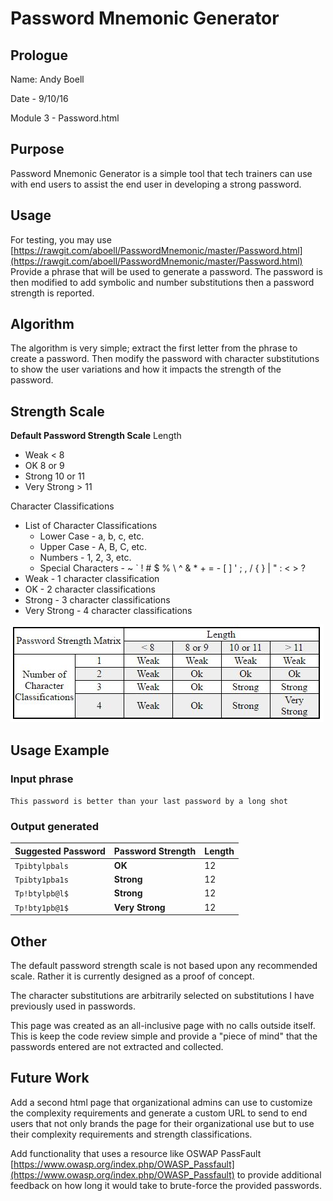 # Password Mnemonic Generator

## Prologue

Name: Andy Boell

Date - 9/10/16

Module 3 - Password.html

## Purpose

Password Mnemonic Generator is a simple tool that tech trainers can use with end users to assist the end user in developing a strong password.

## Usage

For testing, you may use [https://rawgit.com/aboell/PasswordMnemonic/master/Password.html](https://rawgit.com/aboell/PasswordMnemonic/master/Password.html)
Provide a phrase that will be used to generate a password.  The password is then modified to add symbolic and number substitutions then a password strength is reported.

## Algorithm

The algorithm is very simple; extract the first letter from the phrase to create a password.  Then modify the password with character substitutions to show the user variations and how it impacts the strength of the password.

## Strength Scale
**Default Password Strength Scale**
Length
* Weak < 8
* OK 8 or 9
* Strong 10 or 11
* Very Strong > 11

Character Classifications
* List of Character Classifications
	* Lower Case - a, b, c, etc.
	* Upper Case - A, B, C, etc.
	* Numbers - 1, 2, 3, etc.
	* Special Characters - ~ ` ! # $ % \ ^ & * + = - [ ] ' ; , / { } | " : < > ?
* Weak - 1 character classification
* OK - 2 character classifications
* Strong - 3 character classifications
* Very Strong - 4 character classifications

![Password Strength Matrix](/PasswordStrengthMatrix.JPG)


## Usage Example

### Input phrase
`This password is better than your last password by a long shot`

### Output generated
Suggested Password|Password Strength|Length|
---|---|---
`Tpibtylpbals`|**OK**|12
`Tpibty1pba1s`|**Strong**|12
`Tp!btylpb@l$`|**Strong**|12
`Tp!bty1pb@1$`|**Very Strong**|12

## Other

The default password strength scale is not based upon any recommended scale.  Rather it is currently designed as a proof of concept.

The character substitutions are arbitrarily selected on substitutions I have previously used in passwords. 

This page was created as an all-inclusive page with no calls outside itself.  This is keep the code review simple and provide a "piece of mind" that the passwords entered are not extracted and collected.

## Future Work

Add a second html page that organizational admins can use to customize the complexity requirements and generate a custom URL to send to end users that not only brands the page for their organizational use but to use their complexity requirements and strength classifications.

Add functionality that uses a resource like OSWAP PassFault [https://www.owasp.org/index.php/OWASP_Passfault](https://www.owasp.org/index.php/OWASP_Passfault) to provide additional feedback on how long it would take to brute-force the provided passwords.
